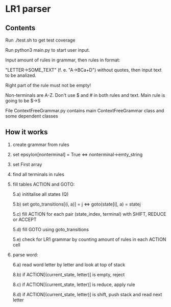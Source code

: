 # LR1 parser


## Contents


Run ./test.sh to get test coverage


Run python3 main.py to start user input.

Input amount of rules in grammar, then rules in format:

"LETTER->SOME_TEXT" (f. e. "A->BCa+D") without quotes, then input text to be analized.

Right part of the rule must not be empty!

Non-terminals are A-Z. Don't use $ and # in both rules and text. Main rule is going to be $->S


File ContextFreeGrammar.py contains main ContextFreeGrammar class and some dependent classes


## How it works


1) create grammar from rules

2) set epsylon[nonterminal] = True <=> nonterminal->emty_string

3) set First array

4) find all terminals in rules

5) fill tables ACTION and GOTO:

    5.a) inititalise all states (Q)

    5.b) set goto_transitions[(i, a)] = j <=> goto(state[i], a) = statej

    5.c) fill ACTION for each pair (state_index, terminal) with SHIFT, REDUCE or ACCEPT

    5.d) fill GOTO using goto_transitions

    5.e) check for LR1 grammar by counting amount of rules in each ACTION cell

6) parse word:

    6.a) read word letter by letter and look at top of stack

    8.b) if ACTION[(current_state, letter)] is empty, reject

    8.c) if ACTION[(current_state, letter)] is reduce, apply rule

    8.d) if ACTION[(current_state, letter)] is shift, push stack and read next letter

